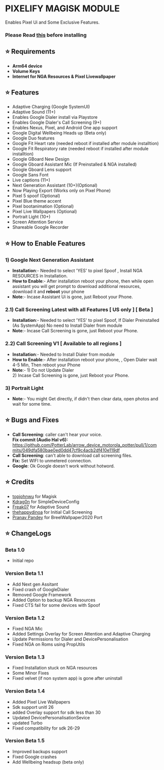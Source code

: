 # PIXELIFY MAGISK MODULE
Enables Pixel Ui and Some Exclusive Features.<br>

### Please Read [this](https://github.com/Kingsman44/magisk_module_pixelify#-how-to-enable-features) before installing

## ⭐ Requirements
- **Arm64 device**
- **Volume Keys**
- **Internet for NGA Resources & Pixel Livewallpaper**

## ⭐ Features
-   Adaptive Charging (Google SystemUI)
-   Adaptive Sound (11+)
-   Enables Google Dialer install via Playstore
-   Enables Google Dialer's Call Screening (9+)
-   Enables Nexus, Pixel, and Android One app support
-   Google Digital Wellbeing Heads up (Beta only)
-   Google Duo features
-   Google Fit Heart rate (needed reboot if installed after module installtion)
-   Google Fit Respiratory rate (needed reboot if installed after module installtion)
-   Google GBoard New Design
-   Google Gboard Assistant Mic (If Preinstalled & NGA installed)
-   Google Gboard Lens support
-   Google Sans Font
-   Live captions (11+)
-   Next Generation Assistant (10+)(Optional)
-   Now Playing Export (Works only on Pixel Phone)
-   Pixel 5 spoof (Optional)
-   Pixel Blue theme accent
-   Pixel bootanimation (Optional)
-   Pixel Live Wallpapers (Optional)
-   Portrait Light (10+)
-   Screen Attention Service
-   Shareable Google Recorder

## ⭐ How to Enable Features

### 1) Google Next Generation Assistant
- **Installation**:- Needed to select 'YES' to pixel Spoof , Install NGA RESOURCES in Installation.<br>
- **How to Enable**:- After installation reboot your phone, then while open assistant you will get prompt to download additional resources, download it and **reboot** your phone<br>
- **Note**:- Incase Assistant Ui is gone, just Reboot your Phone.<br>

### 2.1) Call Screening Latest with all Features [ US only ] [ Beta ]
- **Installation**:- Needed to select 'YES' to pixel Spoof, If Dialer Preinstalled (As SystemApp) No need to Install Dialer from module <br>
- **Note**:- Incase Call Screening is gone, just Reboot your Phone.<br> 

### 2.2) Call Screening V1 [ Available to all regions ]
- **Installation**:- Needed to Install Dialer from module <br>
- **How to Enable**:- After installation reboot your phone, , Open Dialer wait 4-5 Min, Then reboot your Phone<br>
- **Note**:- 1) Do not Update Dialer
<br>2) Incase Call Screening is gone, just Reboot your Phone.<br>

### 3) Portrait Light
- **Note**:- You might Get directly, if didn't then clear data, open photos and wait for some time.<br>

## ⭐ Bugs and Fixes
- **Call Screening**: caller can't hear your voice.<br>
**Fix commit (Audio Hal v6):** https://github.com/PotterLab/arrow_device_motorola_potter/pull/1/commits/049dfa580bae0ed0dd47cf9c4acb2df410e119df
- **Call Screening**: can't able to download call screening files.<br>
**Fix:** Set WIFI to unmetered connection. <br>
- **Google**: Ok Google doesn't work without hotword.<br>

## ⭐ Credits
- [topjohnwu](https://github.com/topjohnwu) for Magisk
- [Kdrag0n](https://github.com/kdrag0n) for SimpleDeviceConfig
- [Freak07](https://forum.xda-developers.com/m/freak07.3428502/) for Adaptive Sound
- [thehappydinoa](https://github.com/thehappydinoa) for Initial Call Screening
- [Pranav Pandey](https://forum.xda-developers.com/m/pranav-pandey.3962236/) for BreelWallpaper2020 Port

## ⭐ ChangeLogs
### Beta 1.0
- Initial repo

### Version Beta 1.1
- Add Next gen Assitant
- Fixed crash of GoogleDialer
- Removed Google Framework
- Added Option to backup NGA Resources
- Fixed CTS fail for some devices with Spoof 

### Version Beta 1.2
- Fixed NGA Mic
- Added Settings Overlay for Screen Attention and Adaptive Charging
- Update Permissions for Dialer and DevicePersonalisation
- Fixed NGA on Roms using PropUtils

### Version Beta 1.3
- Fixed Installation stuck on NGA resources
- Some Minor Fixes
- Fixed velvet (if non system app) is gone after uninstall

### Version Beta 1.4
- Added Pixel Live Wallpapers
- Sdk support unitl 26
- added Overlay support for sdk less than 30
- Updated DevicePersonalisationSevice
- updated Turbo
- Fixed compatibility for sdk 26-29

### Version Beta 1.5
- Improved backups support
- Fixed Google crashes
- Add Wellbeing headsup (beta only)
